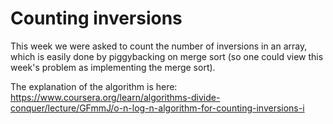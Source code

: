 # Counting inversions

This week we were asked to count the number of inversions in an array, which is easily done by piggybacking on merge sort (so one could view this week's problem as implementing the merge sort).

The explanation of the algorithm is here: https://www.coursera.org/learn/algorithms-divide-conquer/lecture/GFmmJ/o-n-log-n-algorithm-for-counting-inversions-i